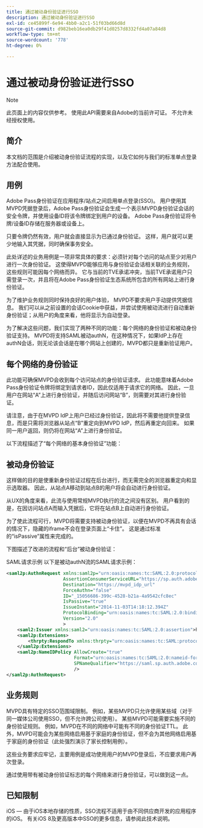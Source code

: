 ```yaml
---
title: 通过被动身份验证进行SSO
description: 通过被动身份验证进行SSO
exl-id: ce45899f-6e94-4bb0-a2c1-51f03bd66d8d
source-git-commit: d982beb16ea0db29f41d0257d8332fd4a07a84d8
workflow-type: tm+mt
source-wordcount: '778'
ht-degree: 0%

---
```


# 通过被动身份验证进行SSO

>[!NOTE]
>
>此页面上的内容仅供参考。 使用此API需要来自Adobe的当前许可证。 不允许未经授权使用。


## 简介

本文档的范围是介绍被动身份验证流程的实现，以及它如何与我们的标准单点登录方法配合使用。

## 用例

Adobe Pass身份验证在应用程序/站点之间启用单点登录(SSO)。 用户使用其MVPD凭据登录后，Adobe Pass身份验证会生成一个表示MVPD身份验证会话的安全令牌，并使用设备ID将该令牌绑定到用户的设备。 Adobe Pass身份验证将令牌/设备ID存储在服务器或设备上。

只要令牌仍然有效，用户就会直接显示为已通过身份验证。 这样，用户就可以更少地输入其凭据，同时确保事务安全。



此处详述的业务用例是一项非常具体的要求：必须针对每个访问的站点至少对用户进行一次身份验证。 这使得MVPD能够应用与身份验证会话相关联的业务规则，这些规则可能因每个网络而异。 它与当前的TVE承诺冲突，当前TVE承诺用户只需登录一次，并且将在Adobe Pass身份验证生态系统所包含的所有网站上进行身份验证。



为了维护业务规则同时保持良好的用户体验， MVPD不要求用户手动提供凭据信息。 我们可以从之前设置的会话Cookie中获益，并尝试使用被动流进行自动重新身份验证；从用户的角度来看，他将显示为自动登录。



为了解决这些问题，我们实现了两种不同的功能：每个网络的身份验证和被动身份验证支持。 MVPD将支持SAML被动authN，在这种情况下，如果IdP上存在authN会话，则无论该会话是在哪个网站上创建的，MVPD都只是重新验证用户。



## 每个网络的身份验证

此功能可确保MVPD会收到每个访问站点的身份验证请求。 此功能意味着Adobe Pass身份验证令牌将绑定到请求者ID，因此仅适用于请求它的网络。 因此，一旦用户在网站“A”上进行身份验证，并随后访问网站“B”，则需要对其进行身份验证。



请注意，由于在MVPD IdP上用户已经过身份验证，因此将不需要他提供登录信息，而是只需将浏览器从站点“B”重定向到MVPD IdP，然后再重定向回来。 如果同一用户返回，则仍将在网站“A”上进行身份验证。



以下流程描述了“每个网络的基本身份验证”功能：





## 被动身份验证

这样做的目的是使重新身份验证过程在后台进行，而无需完全的浏览器重定向和显示选取器。 因此，从站点A移动到站点B的用户将会自动进行身份验证。



从UX的角度来看，此流与使用常规MVPD执行的流之间没有区别。 用户看到的是，在因访问站点A而输入凭据后，它将在站点B上自动进行身份验证。



为了使此流程可行，MVPD将需要支持被动身份验证，以便在MVPD不再具有会话的情况下，隐藏的iframe不会在登录页面上“卡住”。 这是通过标准的“isPassive”属性来完成的。



下图描述了改进的流程和“后台”被动身份验证：





SAML请求示例
以下是被动authN流的SAML请求示例：


```xml
<saml2p:AuthnRequest xmlns:saml2p="urn:oasis:names:tc:SAML:2.0:protocol"
                     AssertionConsumerServiceURL="https://sp.auth.adobe.com/sp/saml/SAMLAssertionConsumer"
                     Destination="https://mvpd_idp_url"
                     ForceAuthn="false"
                     ID="_15056686-399c-4528-b21a-4a9542cfc8ec"
                     IsPassive="true"
                     IssueInstant="2014-11-03T14:18:12.394Z"
                     ProtocolBinding="urn:oasis:names:tc:SAML:2.0:bindings:HTTP-POST"
                     Version="2.0"
                     >
    <saml2:Issuer xmlns:saml2="urn:oasis:names:tc:SAML:2.0:assertion">https://saml.sp.auth.adobe.com </saml2:Issuer>
    <saml2p:Extensions>
        <thrpty:RespondTo xmlns:thrpty="urn:oasis:names:tc:SAML:protocol:ext:third-party">https://saml.sp.auth.adobe.com</thrpty:RespondTo>
    </saml2p:Extensions>
    <saml2p:NameIDPolicy AllowCreate="true"
                         Format="urn:oasis:names:tc:SAML:2.0:nameid-format:transient"
                         SPNameQualifier="https://saml.sp.auth.adobe.com"
                         />
</saml2p:AuthnRequest>
```

## 业务规则

MVPD具有特定的SSO范围域限制。 例如，某些MVPD只允许使用某些域（对于同一媒体公司使用SSO，但不允许跨公司使用）。
某些MVPD可能需要实施不同的身份验证规则。 例如，MVPD在不同的网络中可能有不同的身份验证TTL。 此外，MVPD可能会为某些网络启用基于家庭的身份验证，但不会为其他网络启用基于家庭的身份验证（此处强烈演示了家长控制用例）。


这些业务要求应牢记，主要用例是成功使用用户的MVPD登录后，不应要求用户再次登录。

通过使用带有被动身份验证标志的每个网络来进行身份验证，可以做到这一点。



## 已知限制

iOS — 由于iOS本地存储的性质，SSO流程不适用于由不同供应商开发的应用程序的iOS。 有关iOS 8及更高版本中SSO的更多信息，请参阅此技术说明。


<!--
>[!RELATEDINFORMATION]
>* Single Sign-On on iOS
>* SSO on iOS when using the Adobe Pass Authentication Access Enabler
-->
